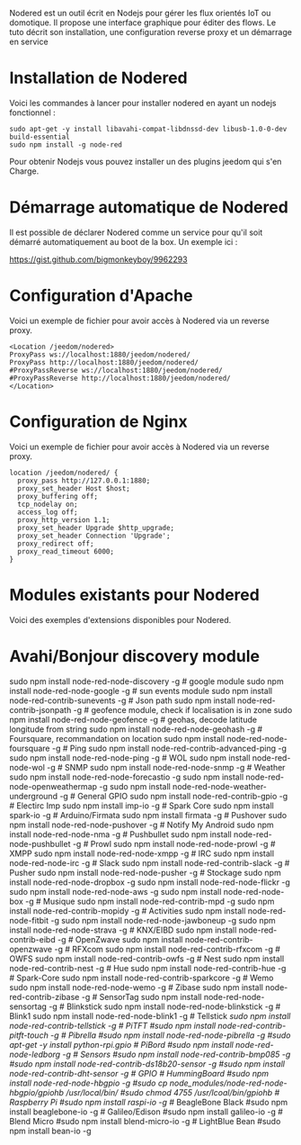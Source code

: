 Nodered est un outil écrit en Nodejs pour gérer les flux orientés IoT ou
domotique. Il propose une interface graphique pour éditer des flows. Le
tuto décrit son installation, une configuration reverse proxy et un
démarrage en service

Installation de Nodered 
=======================

Voici les commandes à lancer pour installer nodered en ayant un nodejs
fonctionnel :

    sudo apt-get -y install libavahi-compat-libdnssd-dev libusb-1.0-0-dev build-essential
    sudo npm install -g node-red

Pour obtenir Nodejs vous pouvez installer un des plugins jeedom qui s'en
Charge.

Démarrage automatique de Nodered 
================================

Il est possible de déclarer Nodered comme un service pour qu'il soit
démarré automatiquement au boot de la box. Un exemple ici :

<https://gist.github.com/bigmonkeyboy/9962293>

Configuration d'Apache 
======================

Voici un exemple de fichier pour avoir accès à Nodered via un reverse
proxy.

    <Location /jeedom/nodered>
    ProxyPass ws://localhost:1880/jeedom/nodered/
    ProxyPass http://localhost:1880/jeedom/nodered/
    #ProxyPassReverse ws://localhost:1880/jeedom/nodered/
    #ProxyPassReverse http://localhost:1880/jeedom/nodered/
    </Location>

Configuration de Nginx 
======================

Voici un exemple de fichier pour avoir accès à Nodered via un reverse
proxy.

    location /jeedom/nodered/ {
      proxy_pass http://127.0.0.1:1880;
      proxy_set_header Host $host;
      proxy_buffering off;
      tcp_nodelay on;
      access_log off;
      proxy_http_version 1.1;
      proxy_set_header Upgrade $http_upgrade;
      proxy_set_header Connection 'Upgrade';
      proxy_redirect off;
      proxy_read_timeout 6000;
    }

Modules existants pour Nodered 
==============================

Voici des exemples d'extensions disponibles pour Nodered.

Avahi/Bonjour discovery module 
==============================

sudo npm install node-red-node-discovery -g \# google module sudo npm
install node-red-node-google -g \# sun events module sudo npm install
node-red-contrib-sunevents -g \# Json path sudo npm install
node-red-contrib-jsonpath -g \# geofence module, check if localisation
is in zone sudo npm install node-red-node-geofence -g \# geohas, decode
latitude longitude from string sudo npm install node-red-node-geohash -g
\# Foursquare, recommandation on location sudo npm install
node-red-node-foursquare -g \# Ping sudo npm install
node-red-contrib-advanced-ping -g sudo npm install node-red-node-ping -g
\# WOL sudo npm install node-red-node-wol -g \# SNMP sudo npm install
node-red-node-snmp -g \# Weather sudo npm install
node-red-node-forecastio -g sudo npm install
node-red-node-openweathermap -g sudo npm install
node-red-node-weather-underground -g \# General GPIO sudo npm install
node-red-contrib-gpio -g \# Electirc Imp sudo npm install imp-io -g \#
Spark Core sudo npm install spark-io -g \# Arduino/Firmata sudo npm
install firmata -g \# Pushover sudo npm install node-red-node-pushover
-g \# Notify My Android sudo npm install node-red-node-nma -g \#
Pushbullet sudo npm install node-red-node-pushbullet -g \# Prowl sudo
npm install node-red-node-prowl -g \# XMPP sudo npm install
node-red-node-xmpp -g \# IRC sudo npm install node-red-node-irc -g \#
Slack sudo npm install node-red-contrib-slack -g \# Pusher sudo npm
install node-red-node-pusher -g \# Stockage sudo npm install
node-red-node-dropbox -g sudo npm install node-red-node-flickr -g sudo
npm install node-red-node-aws -g sudo npm install node-red-node-box -g
\# Musique sudo npm install node-red-contrib-mpd -g sudo npm install
node-red-contrib-mopidy -g \# Activities sudo npm install
node-red-node-fitbit -g sudo npm install node-red-node-jawboneup -g sudo
npm install node-red-node-strava -g \# KNX/EIBD sudo npm install
node-red-contrib-eibd -g \# OpenZwave sudo npm install
node-red-contrib-openzwave -g \# RFXcom sudo npm install
node-red-contrib-rfxcom -g \# OWFS sudo npm install
node-red-contrib-owfs -g \# Nest sudo npm install node-red-contrib-nest
-g \# Hue sudo npm install node-red-contrib-hue -g \# Spark-Core sudo
npm install node-red-contrib-sparkcore -g \# Wemo sudo npm install
node-red-node-wemo -g \# Zibase sudo npm install node-red-contrib-zibase
-g \# SensorTag sudo npm install node-red-node-sensortag -g \#
Blinkstick sudo npm install node-red-node-blinkstick -g \# Blink1 sudo
npm install node-red-node-blink1 -g \# Tellstick *sudo npm install
node-red-contrib-tellstick -g \# PiTFT \#sudo npm install
node-red-contrib-pitft-touch -g \# Pibrella \#sudo npm install
node-red-node-pibrella -g \#sudo apt-get -y install python-rpi.gpio \#
PiBord \#sudo npm install node-red-node-ledborg -g \# Sensors \#sudo npm
install node-red-contrib-bmp085 -g \#sudo npm install
node-red-contrib-ds18b20-sensor -g \#sudo npm install
node-red-contrib-dht-sensor -g \# GPIO \# HummingBoard \#sudo npm
install node-red-node-hbgpio -g \#sudo cp
node\_modules/node-red-node-hbgpio/gpiohb /usr/local/bin/ \#sudo chmod
4755 /usr/lcoal/bin/gpiohb \# Raspberry Pi \#sudo npm install raspi-io
-g \#* BeagleBone Black \#sudo npm install beaglebone-io -g \#
Galileo/Edison \#sudo npm install galileo-io -g \# Blend Micro \#sudo
npm install blend-micro-io -g \# LightBlue Bean \#sudo npm install
bean-io -g
